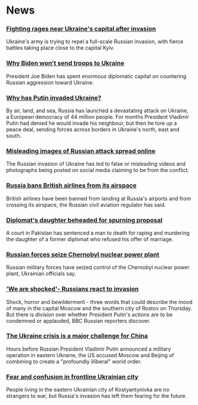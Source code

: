 # News
### [Fighting rages near Ukraine's capital after invasion](https://www.bbc.com/news/world-europe-60513116)
Ukraine's army is trying to repel a full-scale Russian invasion, with fierce battles taking place close to the capital Kyiv.
### [Why Biden won't send troops to Ukraine](https://www.bbc.com/news/world-us-canada-60499385)
President Joe Biden has spent enormous diplomatic capital on countering Russian aggression toward Ukraine. 
### [Why has Putin invaded Ukraine?](https://www.bbc.com/news/world-europe-56720589)
By air, land, and sea, Russia has launched a devastating attack on Ukraine, a European democracy of 44 million people. For months President Vladimir Putin had denied he would invade his neighbour, but then he tore up a peace deal, sending forces across borders in Ukraine's north, east and south.
### [Misleading images of Russian attack spread online](https://www.bbc.com/news/60513452)
The Russian invasion of Ukraine has led to false or misleading videos and photographs being posted on social media claiming to be from the conflict.
### [Russia bans British airlines from its airspace](https://www.bbc.com/news/business-60505417)
British airlines have been banned from landing at Russia's airports and from crossing its airspace, the Russian civil aviation regulator has said. 
### [Diplomat's daughter beheaded for spurning proposal](https://www.bbc.com/news/world-asia-60514698)
A court in Pakistan has sentenced a man to death for raping and murdering the daughter of a former diplomat who refused his offer of marriage.
### [Russian forces seize Chernobyl nuclear power plant](https://www.bbc.com/news/world-us-canada-60514228)
Russian military forces have seized control of the Chernobyl nuclear power plant, Ukrainian officials say.
### ['We are shocked'- Russians react to invasion](https://www.bbc.com/news/world-europe-60513632)
Shock, horror and bewilderment - three words that could describe the mood of many in the capital Moscow and the southern city of Rostov on Thursday. But there is division over whether President Putin's actions are to be condemned or applauded, BBC Russian reporters discover.
### [The Ukraine crisis is a major challenge for China](https://www.bbc.com/news/world-asia-china-60492134)
Hours before Russian President Vladimir Putin announced a military operation in eastern Ukraine, the US accused Moscow and Beijing of combining to create a "profoundly illiberal" world order. 
### [Fear and confusion in frontline Ukrainian city](https://www.bbc.com/news/world-europe-60516704)
People living in the eastern Ukrainian city of Kostyantynivka are no strangers to war, but Russia's invasion has left them fearing for the future. 
